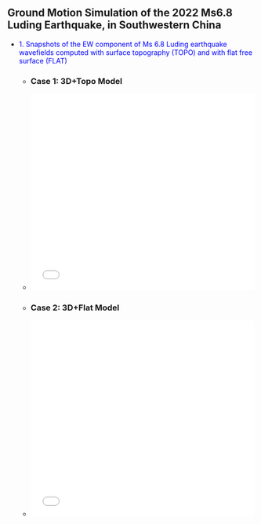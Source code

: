 ## Ground Motion Simulation of the 2022 Ms6.8 Luding Earthquake, in Southwestern China

 + <font color=blue siez=5>1. Snapshots of the EW component of Ms 6.8 Luding earthquake wavefields computed with surface topography (TOPO) and with flat free surface (FLAT)</font>

   + ### Case 1: 3D+Topo Model
   + <iframe src="//player.bilibili.com/player.html?aid=873028275&bvid=BV1zN4y1X7BK&cid=1255775927&page=1&high_quality=1" allowfullscreen="allowfullscreen" width="100%" height="400" scrolling="no" frameborder="0" sandbox="allow-top-navigation allow-same-origin allow-forms allow-scripts"> </iframe>

   + ### Case 2: 3D+Flat Model
   + <iframe src="//player.bilibili.com/player.html?aid=318097476&bvid=BV1mP411h72N&cid=1255843934&page=1&high_quality=2" allowfullscreen="allowfullscreen" width="100%" height="400" scrolling="no" frameborder="0" sandbox="allow-top-navigation allow-same-origin allow-forms allow-scripts"> </iframe>


